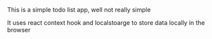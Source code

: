 This is a simple todo list app, well not really simple

It uses react context hook and localstoarge to store data locally in the browser
